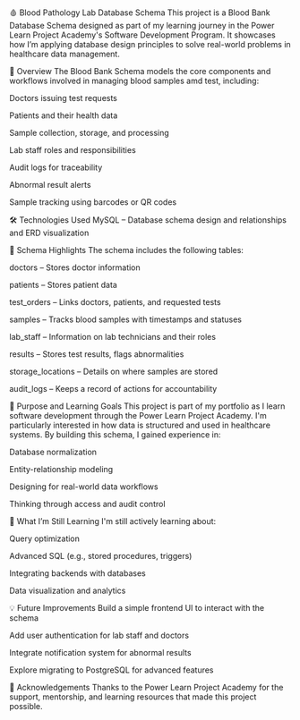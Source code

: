 🩸 Blood Pathology Lab Database Schema
This project is a Blood Bank Database Schema designed as part of my learning journey in the Power Learn Project Academy's Software Development Program. It showcases how I’m applying database design principles to solve real-world problems in healthcare data management.

📘 Overview
The Blood Bank Schema models the core components and workflows involved in managing blood samples amd test, including:

Doctors issuing test requests

Patients and their health data

Sample collection, storage, and processing

Lab staff roles and responsibilities

Audit logs for traceability

Abnormal result alerts

Sample tracking using barcodes or QR codes

🛠️ Technologies Used
MySQL – Database schema design and relationships and  ERD visualization 

📂 Schema Highlights
The schema includes the following tables:

doctors – Stores doctor information

patients – Stores patient data

test_orders – Links doctors, patients, and requested tests

samples – Tracks blood samples with timestamps and statuses

lab_staff – Information on lab technicians and their roles

results – Stores test results, flags abnormalities

storage_locations – Details on where samples are stored

audit_logs – Keeps a record of actions for accountability

🚀 Purpose and Learning Goals
This project is part of my portfolio as I learn software development through the Power Learn Project Academy. I'm particularly interested in how data is structured and used in healthcare systems. By building this schema, I gained experience in:

Database normalization

Entity-relationship modeling

Designing for real-world data workflows

Thinking through access and audit control

🧠 What I’m Still Learning
I'm still actively learning about:

Query optimization

Advanced SQL (e.g., stored procedures, triggers)

Integrating backends with databases

Data visualization and analytics

💡 Future Improvements
Build a simple frontend UI to interact with the schema

Add user authentication for lab staff and doctors

Integrate notification system for abnormal results

Explore migrating to PostgreSQL for advanced features

🤝 Acknowledgements
Thanks to the Power Learn Project Academy for the support, mentorship, and learning resources that made this project possible.

